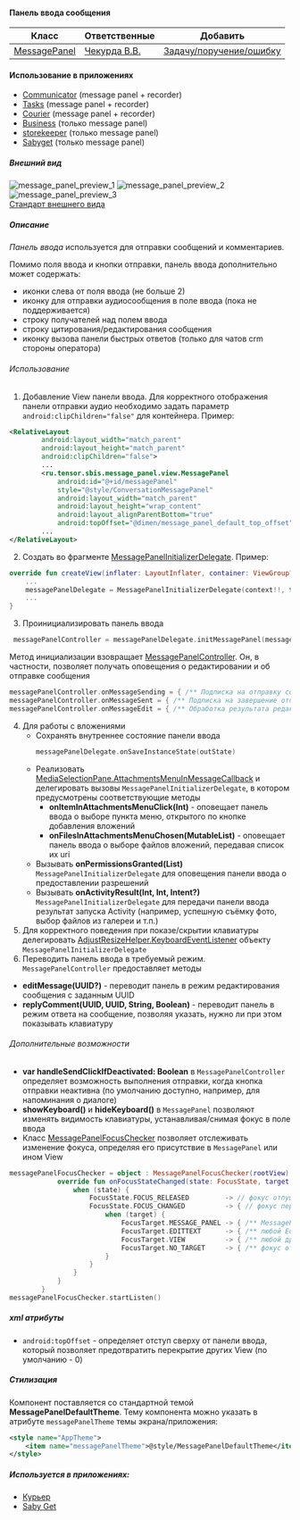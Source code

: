 #### Панель ввода сообщения

|Класс|Ответственные|Добавить|
|-----|-------------|--------|
|[MessagePanel](src/main/java/ru/tensor/sbis/message_panel/view/MessagePanel.kt)|[Чекурда В.В.](https://online.sbis.ru/person/0fe3e077-6d50-431c-9353-f630fc789877)|[Задачу/поручение/ошибку](https://online.sbis.ru/area/d5cff451-8688-4af0-970a-8127570b0308)|

#### Использование в приложениях
- [Communicator](https://git.sbis.ru/mobileworkspace/apps/droid/communicator) (message panel + recorder)
- [Tasks](https://git.sbis.ru/mobileworkspace/android-tasks) (message panel + recorder)
- [Courier](https://git.sbis.ru/mobileworkspace/apps/droid/courier) (message panel + recorder)
- [Business](https://git.sbis.ru/mobileworkspace/apps/droid/business) (только message panel)
- [storekeeper](https://git.sbis.ru/mobileworkspace/apps/droid/storekeeper) (только message panel)
- [Sabyget](https://git.sbis.ru/mobileworkspace/apps/droid/sabyget) (только message panel)

##### Внешний вид
![message_panel_preview_1](../doc_resources/img/message_panel_preview_1.jpg)
![message_panel_preview_2](../doc_resources/img/message_panel_preview_2.jpg)
![message_panel_preview_3](../doc_resources/img/message_panel_preview_3.jpg)  
[Стандарт внешнего вида](http://axure.tensor.ru/MobileStandart8/#p=панель_ввода_сообщения&g=1)   

##### Описание  
*Панель ввода* используется для отправки сообщений и комментариев.  

Помимо поля ввода и кнопки отправки, панель ввода дополнительно может содержать:
* иконки слева от поля ввода (не больше 2)
* иконку для отправки аудиосообщения в поле ввода (пока не поддерживается)
* строку получателей над полем ввода
* строку цитирования/редактирования сообщения
* иконку вызова панели быстрых ответов (только для чатов crm стороны оператора)

###### Использование
1. Добавление View панели ввода. Для корректного отображения панели отправки аудио необходимо задать параметр `android:clipChildren="false"` для контейнера. Пример:
```xml
<RelativeLayout
        android:layout_width="match_parent"
        android:layout_height="match_parent"
        android:clipChildren="false">
        ...
        <ru.tensor.sbis.message_panel.view.MessagePanel
            android:id="@+id/messagePanel"
            style="@style/ConversationMessagePanel"
            android:layout_width="match_parent"
            android:layout_height="wrap_content"
            android:layout_alignParentBottom="true"
            android:topOffset="@dimen/message_panel_default_top_offset"/>
        ...
</RelativeLayout>
```
2. Создать во фрагменте [MessagePanelInitializerDelegate](message_panel/src/main/java/ru/tensor/sbis/message_panel/delegate/MessagePanelInitializerDelegate.kt). Пример:
```kotlin
override fun createView(inflater: LayoutInflater, container: ViewGroup?, savedInstanceState: Bundle?): View? {
    ...
    messagePanelDelegate = MessagePanelInitializerDelegate(context!!, this, savedInstanceState)
    ...
}
```
3. Проинициализировать панель ввода
```kotlin
 messagePanelController = messagePanelDelegate.initMessagePanel(messagePanelView, coreConversationInfo)
```
Метод инициализации взовращает [MessagePanelController](message_panel/src/main/java/ru/tensor/sbis/message_panel/contract/MessagePanelController.kt). Он, в частности, позволяет получать оповещения о редактировании и об отправке сообщения
```kotlin
messagePanelController.onMessageSending = { /** Подписка на отправку сообщения из панели () **/ }
messagePanelController.onMessageSent = { /** Подписка на завершение отправки сообщения из панели (SendMessageResult) **/ }
messagePanelController.onMessageEdit = { /** Обработка результата редактирования сообщения (MessageResult) **/ }
```
4. Для работы с вложениями
    - Сохранять внутреннее состояние панели ввода
        ```kotlin
        messagePanelDelegate.onSaveInstanceState(outState)
        ```
    - Реализовать [MediaSelectionPane.AttachmentsMenuInMessageCallback](sbis-common/src/main/java/ru/tensor/sbis/common/ui/mediaselectionpane/MediaSelectionPane.java) и делегировать вызовы `MessagePanelInitializerDelegate`, в котором предусмотрены соответствующие методы
        - **onItemInAttachmentsMenuClick(Int)** - оповещает панель ввода о выборе пункта меню, открытого по кнопке добавления вложений
        - **onFilesInAttachmentsMenuChosen(MutableList<String>)** - оповещает панель ввода о выборе файлов вложений, передавая список их uri
    - Вызывать **onPermissionsGranted(List<String>)** `MessagePanelInitializerDelegate` для оповещения панели ввода о предоставлении разрешений
    - Вызывать **onActivityResult(Int, Int, Intent?)** `MessagePanelInitializerDelegate` для передачи панели ввода результат запуска Activity (например, успешную съёмку фото, выбор файлов из галереи и т.п.)
5. Для корректного поведения при показе/скрытии клавиатуры делегировать [AdjustResizeHelper.KeyboardEventListener](../sbis-common/src/main/java/ru/tensor/sbis/common/util/AdjustResizeHelper.java) объекту `MessagePanelInitializerDelegate`
6. Переводить панель ввода в требуемый режим. `MessagePanelController` предоставляет методы
- **editMessage(UUID?)** - переводит панель в режим редактирования сообщения с заданным UUID
- **replyComment(UUID, UUID, String, Boolean)** - переводит панель в режим ответа на сообщение, позволяя указать, нужно ли при этом показывать клавиатуру

###### Дополнительные возможности
- **var handleSendClickIfDeactivated: Boolean** в `MessagePanelController` определяет возможность выполнения отправки, когда кнопка отправки неактивна (по умолчанию доступно, например, для напоминания о диалоге)
- **showKeyboard()** и **hideKeyboard()** в `MessagePanel` позволяют изменять видимость клавиатуры, устанавливая/снимая фокус в поле ввода
- Класс [MessagePanelFocusChecker](src/main/java/ru/tensor/sbis/message_panel/helper/MessagePanelFocusChecker.kt) позволяет отслеживать изменение фокуса, определяя его присутствие в `MessagePanel` или ином View
```kotlin
messagePanelFocusChecker = object : MessagePanelFocusChecker(rootView) {
            override fun onFocusStateChanged(state: FocusState, target: FocusTarget) {
                when (state) {
                    FocusState.FOCUS_RELEASED         -> // фокус отпущен
                    FocusState.FOCUS_CHANGED          -> { // фокус переместился на другой объект
                        when (target) {
                            FocusTarget.MESSAGE_PANEL -> { /** MessagePanel **/ }
                            FocusTarget.EDITTEXT      -> { /** любой EditText не из MessagePanel **/ }
                            FocusTarget.VIEW          -> { /** любой другой View **/ }
                            FocusTarget.NO_TARGET     -> { /** фокус отпущен  **/ }
                        }
                    }
                }
            }
        }
messagePanelFocusChecker.startListen()
```

##### xml атрибуты
* `android:topOffset` - определяет отступ сверху от панели ввода, который позволяет предотвратить перекрытие других View (по умолчанию - 0)

##### Стилизация
Компонент поставляется со стандартной темой **MessagePanelDefaultTheme**. Тему компонента можно указать в атрибуте `messagePanelTheme` темы экрана/приложения:
```xml
<style name="AppTheme">
    <item name="messagePanelTheme">@style/MessagePanelDefaultTheme</item>
</style>
```

##### Используется в приложениях:
- [Курьер](https://git.sbis.ru/mobileworkspace/apps/droid/courier)
- [Saby Get](https://git.sbis.ru/mobileworkspace/apps/droid/showcase)